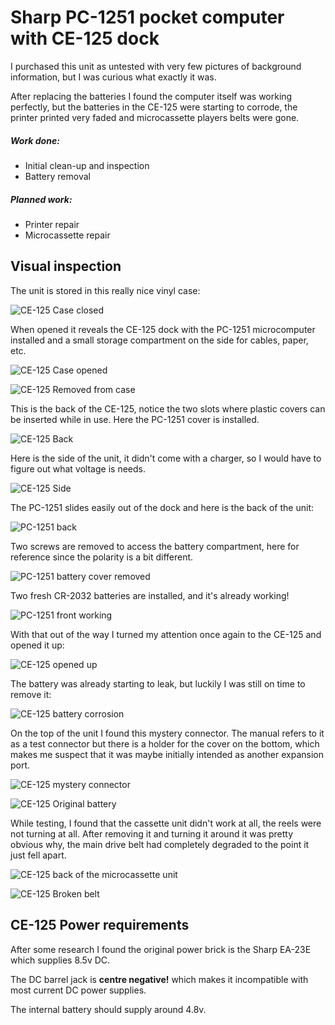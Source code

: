 # Sharp PC-1251 pocket computer with CE-125 dock

I purchased this unit as untested with very few pictures of background information, but I was curious 
what exactly it was.

After replacing the batteries I found the computer itself was working perfectly, but the batteries in the 
CE-125 were starting to corrode, the printer printed very faded and microcassette players belts were gone.

##### Work done:

* Initial clean-up and inspection
* Battery removal

##### Planned work:

* Printer repair
* Microcassette repair

## Visual inspection

The unit is stored in this really nice vinyl case:

![CE-125 Case closed](IMG_20210116_172144.jpg)

When opened it reveals the CE-125 dock with the PC-1251 microcomputer installed and a small
storage compartment on the side for cables, paper, etc.

![CE-125 Case opened](IMG_20210116_172121.jpg)

![CE-125 Removed from case](IMG_20210116_172207.jpg)

This is the back of the CE-125, notice the two slots where plastic covers can be inserted while in use.
Here the PC-1251 cover is installed. 

![CE-125 Back](IMG_20210116_172219.jpg)

Here is the side of the unit, it didn't come with a charger, so I would have to figure out what
voltage is needs.

![CE-125 Side](IMG_20210116_172251.jpg)

The PC-1251 slides easily out of the dock and here is the back of the unit:

![PC-1251 back](IMG_20210116_172402.jpg)

Two screws are removed to access the battery compartment, here for reference since the polarity is
a bit different.

![PC-1251 battery cover removed](IMG_20210116_172555.jpg)

Two fresh CR-2032 batteries are installed, and it's already working!

![PC-1251 front working](IMG_20210116_173715.jpg)

With that out of the way I turned my attention once again to the CE-125 and opened it up:

![CE-125 opened up](IMG_20210116_173903.jpg)

The battery was already starting to leak, but luckily I was still on time to remove it:

![CE-125 battery corrosion](IMG_20210116_174156.jpg)

On the top of the unit I found this mystery connector. The manual refers to it as a test connector
but there is a holder for the cover on the bottom, which makes me suspect that it was maybe initially
intended as another expansion port.

![CE-125 mystery connector](IMG_20210116_174412.jpg)

![CE-125 Original battery](IMG_20210116_195454.jpg)

While testing, I found that the cassette unit didn't work at all, the reels were not turning at all. After
removing it and turning it around it was pretty obvious why, the main drive belt had completely degraded
to the point it just fell apart.

![CE-125 back of the microcassette unit](IMG_20210116_195252.jpg)

![CE-125 Broken belt](IMG_20210116_195257.jpg)

## CE-125 Power requirements

After some research I found the original power brick is the Sharp EA-23E which supplies 8.5v DC.

The DC barrel jack is **centre negative!** which makes it incompatible with most current DC power supplies.

The internal battery should supply around 4.8v.